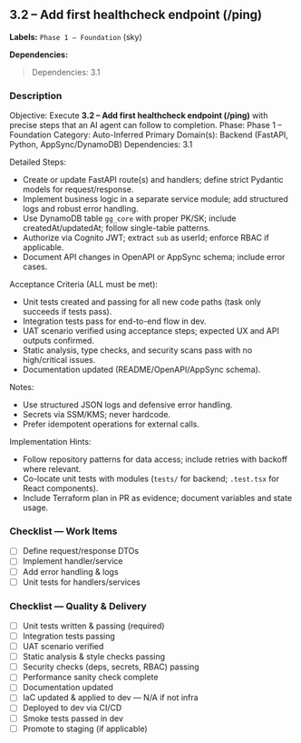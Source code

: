 ## 3.2 – Add first healthcheck endpoint (/ping)
**Labels:** `Phase 1 – Foundation` (sky)

**Dependencies:**

> Dependencies: 3.1

### Description
Objective: Execute **3.2 – Add first healthcheck endpoint (/ping)** with precise steps that an AI agent can follow to completion.
Phase: Phase 1 – Foundation
Category: Auto-Inferred
Primary Domain(s): Backend (FastAPI, Python, AppSync/DynamoDB)
Dependencies: 3.1

Detailed Steps:
- Create or update FastAPI route(s) and handlers; define strict Pydantic models for request/response.
- Implement business logic in a separate service module; add structured logs and robust error handling.
- Use DynamoDB table `gg_core` with proper PK/SK; include createdAt/updatedAt; follow single-table patterns.
- Authorize via Cognito JWT; extract `sub` as userId; enforce RBAC if applicable.
- Document API changes in OpenAPI or AppSync schema; include error cases.

Acceptance Criteria (ALL must be met):
- Unit tests created and passing for all new code paths (task only succeeds if tests pass).
- Integration tests pass for end-to-end flow in dev.
- UAT scenario verified using acceptance steps; expected UX and API outputs confirmed.
- Static analysis, type checks, and security scans pass with no high/critical issues.
- Documentation updated (README/OpenAPI/AppSync schema).

Notes:
- Use structured JSON logs and defensive error handling.
- Secrets via SSM/KMS; never hardcode.
- Prefer idempotent operations for external calls.

Implementation Hints:
- Follow repository patterns for data access; include retries with backoff where relevant.
- Co-locate unit tests with modules (`tests/` for backend; `.test.tsx` for React components).
- Include Terraform plan in PR as evidence; document variables and state usage.


### Checklist — Work Items
- [ ] Define request/response DTOs
- [ ] Implement handler/service
- [ ] Add error handling & logs
- [ ] Unit tests for handlers/services

### Checklist — Quality & Delivery
- [ ] Unit tests written & passing (required)
- [ ] Integration tests passing
- [ ] UAT scenario verified
- [ ] Static analysis & style checks passing
- [ ] Security checks (deps, secrets, RBAC) passing
- [ ] Performance sanity check complete
- [ ] Documentation updated
- [ ] IaC updated & applied to dev — N/A if not infra
- [ ] Deployed to dev via CI/CD
- [ ] Smoke tests passed in dev
- [ ] Promote to staging (if applicable)
